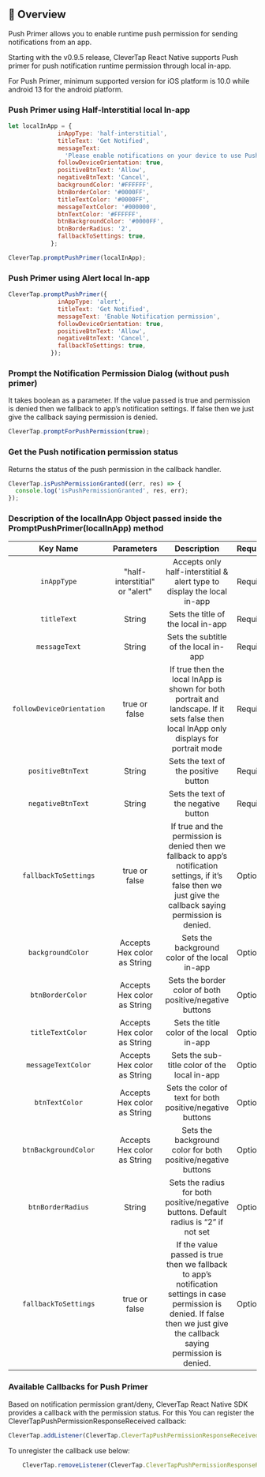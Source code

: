 ##  🔖 Overview

Push Primer allows you to enable runtime push permission for sending notifications from an app.

Starting with the v0.9.5 release, CleverTap React Native supports Push primer for push notification runtime permission through local in-app.

For Push Primer, minimum supported version for iOS platform is 10.0 while android 13 for the android platform.

### Push Primer using Half-Interstitial local In-app
```javascript
let localInApp = {
              inAppType: 'half-interstitial',
              titleText: 'Get Notified',
              messageText:
                'Please enable notifications on your device to use Push Notifications.',
              followDeviceOrientation: true,
              positiveBtnText: 'Allow',
              negativeBtnText: 'Cancel',
              backgroundColor: '#FFFFFF',
              btnBorderColor: '#0000FF',
              titleTextColor: '#0000FF',
              messageTextColor: '#000000',
              btnTextColor: '#FFFFFF',
              btnBackgroundColor: '#0000FF',
              btnBorderRadius: '2',
              fallbackToSettings: true,
            };

CleverTap.promptPushPrimer(localInApp);
```

### Push Primer using Alert local In-app
```javascript
CleverTap.promptPushPrimer({
              inAppType: 'alert',
              titleText: 'Get Notified',
              messageText: 'Enable Notification permission',
              followDeviceOrientation: true,
              positiveBtnText: 'Allow',
              negativeBtnText: 'Cancel',
              fallbackToSettings: true,
            });
```

### Prompt the Notification Permission Dialog (without push primer)
It takes boolean as a parameter. If the value passed is true and permission is denied then we fallback to app’s notification settings. If false then we just give the callback saying permission is denied.

```javascript
CleverTap.promptForPushPermission(true);    
```

### Get the Push notification permission status
Returns the status of the push permission in the callback handler.

```javascript
CleverTap.isPushPermissionGranted((err, res) => {
  console.log('isPushPermissionGranted', res, err);
});
```

###  Description of the localInApp Object passed inside the PromptPushPrimer(localInApp) method

Key Name| Parameters | Description | Required
:---:|:---:|:---:|:---
`inAppType` | "half-interstitial" or "alert" | Accepts only half-interstitial & alert type to display the local in-app | Required
`titleText` | String | Sets the title of the local in-app | Required
`messageText` | String | Sets the subtitle of the local in-app | Required
`followDeviceOrientation` | true or false | If true then the local InApp is shown for both portrait and landscape. If it sets false then local InApp only displays for portrait mode | Required
`positiveBtnText` | String | Sets the text of the positive button | Required
`negativeBtnText` | String | Sets the text of the negative button | Required
`fallbackToSettings` | true or false | If true and the permission is denied then we fallback to app’s notification settings, if it’s false then we just give the callback saying permission is denied. | Optional
`backgroundColor` | Accepts Hex color as String | Sets the background color of the local in-app | Optional
`btnBorderColor` | Accepts Hex color as String | Sets the border color of both positive/negative buttons | Optional
`titleTextColor` | Accepts Hex color as String | Sets the title color of the local in-app | Optional
`messageTextColor` | Accepts Hex color as String | Sets the sub-title color of the local in-app | Optional
`btnTextColor` | Accepts Hex color as String | Sets the color of text for both positive/negative buttons | Optional
`btnBackgroundColor` | Accepts Hex color as String | Sets the background color for both positive/negative buttons | Optional
`btnBorderRadius` | String | Sets the radius for both positive/negative buttons. Default radius is “2” if not set | Optional
`fallbackToSettings` | true or false | If the value passed is true then we fallback to app’s notification settings in case permission is denied. If false then we just give the callback saying permission is denied. | Optional


###  Available Callbacks for Push Primer
Based on notification permission grant/deny, CleverTap React Native SDK provides a callback with the permission status.
For this You can register the CleverTapPushPermissionResponseReceived callback:
```javascript
CleverTap.addListener(CleverTap.CleverTapPushPermissionResponseReceived, (e)=>{/*consume the event*/})
```

To unregister the callback use below:
```javascript
    CleverTap.removeListener(CleverTap.CleverTapPushPermissionResponseReceived);
```





